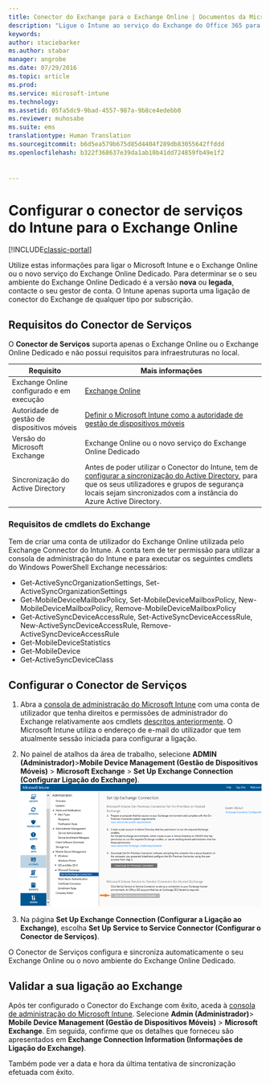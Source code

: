```yaml
---
title: Conector do Exchange para o Exchange Online | Documentos da Microsoft
description: "Ligue o Intune ao serviço do Exchange do Office 365 para suportar a gestão de dispositivos móveis (MDM) do Exchange Active Sync."
keywords: 
author: staciebarker
ms.author: stabar
manager: angrobe
ms.date: 07/29/2016
ms.topic: article
ms.prod: 
ms.service: microsoft-intune
ms.technology: 
ms.assetid: 05fa5dc9-9bad-4557-987a-9b8ce4edebb0
ms.reviewer: muhosabe
ms.suite: ems
translationtype: Human Translation
ms.sourcegitcommit: b6d5ea579b675d85d4404f289db83055642ffddd
ms.openlocfilehash: b322f368637e39da1ab10b41dd724859fb49e1f2


---
```


# <a name="configure-the-intune-service-to-service-connector-for-exchange-online"></a>Configurar o conector de serviços do Intune para o Exchange Online

[!INCLUDE[classic-portal](../includes/classic-portal.md)]

Utilize estas informações para ligar o Microsoft Intune e o Exchange Online ou o novo serviço do Exchange Online Dedicado. Para determinar se o seu ambiente do Exchange Online Dedicado é a versão **nova** ou **legada**, contacte o seu gestor de conta. O Intune apenas suporta uma ligação de conector do Exchange de qualquer tipo por subscrição.

## <a name="service-to-service-connector-requirements"></a>Requisitos do Conector de Serviços
O **Conector de Serviços** suporta apenas o Exchange Online ou o Exchange Online Dedicado e não possui requisitos para infraestruturas no local.

|Requisito|Mais informações|
|---------------|--------------------|
|Exchange Online configurado e em execução|[Exchange Online](https://technet.microsoft.com/library/jj200580.aspx) |
|Autoridade de gestão de dispositivos móveis| [Definir o Microsoft Intune como a autoridade de gestão de dispositivos móveis](prerequisites-for-enrollment.md#step-2-set-mdm-authority)|
|Versão do Microsoft Exchange|Exchange Online ou o novo serviço do Exchange Online Dedicado|
|Sincronização do Active Directory|Antes de poder utilizar o Conector do Intune, tem de [configurar a sincronização do Active Directory](/intune/get-started/start-with-a-paid-subscription-to-microsoft-intune-step-3), para que os seus utilizadores e grupos de segurança locais sejam sincronizados com a instância do Azure Active Directory.|

### <a name="exchange-cmdlet-requirements"></a>Requisitos de cmdlets do Exchange

Tem de criar uma conta de utilizador do Exchange Online utilizada pelo Exchange Connector do Intune. A conta tem de ter permissão para utilizar a consola de administração do Intune e para executar os seguintes cmdlets do Windows PowerShell Exchange necessários:

 - Get-ActiveSyncOrganizationSettings, Set-ActiveSyncOrganizationSettings
 - Get-MobileDeviceMailboxPolicy, Set-MobileDeviceMailboxPolicy, New-MobileDeviceMailboxPolicy, Remove-MobileDeviceMailboxPolicy
 - Get-ActiveSyncDeviceAccessRule, Set-ActiveSyncDeviceAccessRule, New-ActiveSyncDeviceAccessRule, Remove-ActiveSyncDeviceAccessRule
 - Get-MobileDeviceStatistics
 - Get-MobileDevice
 - Get-ActiveSyncDeviceClass

## <a name="set-up-the-service-to-service-connector"></a>Configurar o Conector de Serviços

1. Abra a [consola de administração do Microsoft Intune](http://manage.microsoft.com) com uma conta de utilizador que tenha direitos e permissões de administrador do Exchange relativamente aos cmdlets [descritos anteriormente](#exchange-cmdlet-requirements). O Microsoft Intune utiliza o endereço de e-mail do utilizador que tem atualmente sessão iniciada para configurar a ligação.

2.  No painel de atalhos da área de trabalho, selecione **ADMIN (Administrador)**>**Mobile Device Management (Gestão de Dispositivos Móveis)** > **Microsoft Exchange** > **Set Up Exchange Connection (Configurar Ligação do Exchange)**.
![Página Configurar conector de serviços](../media/intunesa5cservicetoserviceconnector.png)

3.  Na página **Set Up Exchange Connection (Configurar a Ligação ao Exchange)**, escolha **Set Up Service to Service Connector (Configurar o Conector de Serviços)**.


O Conector de Serviços configura e sincroniza automaticamente o seu Exchange Online ou o novo ambiente do Exchange Online Dedicado.

## <a name="validate-your-exchange-connection"></a>Validar a sua ligação ao Exchange

Após ter configurado o Conector do Exchange com êxito, aceda à [consola de administração do Microsoft Intune](http://manage.microsoft.com). Selecione **Admin (Administrador)**> **Mobile Device Management (Gestão de Dispositivos Móveis)** > **Microsoft Exchange**. Em seguida, confirme que os detalhes que forneceu são apresentados em **Exchange Connection Information (Informações de Ligação do Exchange)**.

Também pode ver a data e hora da última tentativa de sincronização efetuada com êxito.



<!--HONumber=Dec16_HO2-->


